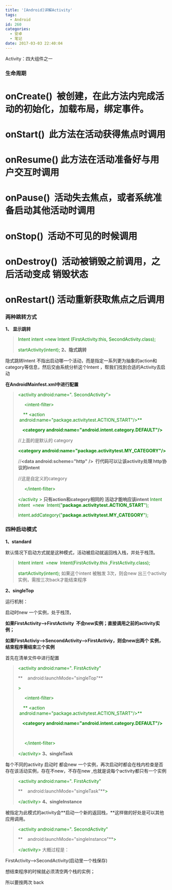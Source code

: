 ```yaml
---
title: '[Android]详解Activity'
tags:
  - Android
id: 260
categories:
  - 安卓
  - 笔记
date: 2017-03-03 22:40:04
---
```


Activity：四大组件之一

### 生命周期

# onCreate()  被创建，在此方法内完成活动的初始化，加载布局，绑定事件。

# onStart()  此方法在活动获得焦点时调用

# onResume() 此方法在活动准备好与用户交互时调用

# onPause()  活动失去焦点，或者系统准备启动其他活动时调用

# onStop()  活动不可见的时候调用

# onDestroy()  活动被销毁之前调用，之后活动变成 销毁状态

# onRestart() 活动重新获取焦点之后调用

### 两种跳转方式

**1、 显示跳转**
> <span style="color: #008000;">Intent intent =new Intent (FirstActivity.this, SecondActivity.class);</span>> 
> 
> <span style="color: #008000;">startActivity(intent);</span>
**2、隐式跳转**

隐式跳转Intent 不指出启动哪一个活动，而是指定一系列更为抽象的action和category等信息，然后交由系统分析这个Intent ，帮我们找到合适的Activity去启动

**在AndroidMainfest.xml中进行配置**
> <span style="color: #008000;">&lt;activity android:name=". SecondActivity"&gt;</span>> 
> 
> <span style="color: #008000;">     &lt;intent-filter&gt;</span>> 
> 
> <span style="color: #008000;">    ** &lt;action  android:name="package.activitytest.ACTION_START"/&gt;**</span>> 
> 
> **<span style="color: #008000;">    &lt;category android:name="android.intent.category.DEFAULT"/&gt;</span>**> 
> 
> //上面的是默认的 category> 
> 
> **<span style="color: #008000;">&lt;category android:name="package.activitytest.MY_CATEGORY"/&gt;</span>**> 
> 
> //**&lt;data android:scheme="http" /&gt;  行代码可以让该activity处理 http协议的intent**> 
> 
> //这是自定义的category> 
> 
> <span style="color: #008000;">     &lt;/intent-filter&gt;</span>> 
> 
> <span style="color: #008000;">&lt;/activity &gt;</span>
**只有action和category相同的 活动才能响应该intent**
> <span style="color: #008000;">Intent intent  =new  Intent("**package.activitytest.ACTION_START**");</span>> 
> 
> <span style="color: #008000;">intent.addCategory("**package.activitytest.MY_CATEGORY**");</span>

### 四种启动模式

**1、standard**

默认情况下启动方式就是这种模式，活动被启动就返回栈入栈，并处于栈顶。
> <span style="color: #008000;">Intent intent  =new  Intent(FirstActivity.this ,FirstActivity.class);</span>> 
> 
> <span style="color: #008000;">startActivity(intent);</span>
如果这个intent 被触发 3次，则会new 出三个activity实例，需按三次back才能结束程序

**2、singleTop**

运行机制：

启动时new 一个实例，处于栈顶，

**如果FirstActivity--&gt;FirstActivity  不会new实例；直接调用之前的activity实例；**

**如果FirstActiviy--&gt;SencondActivity--&gt;FirstActiviy，则会new出两个 实例，结束程序需结束三个实例**

首先在清单文件中进行配置
> <span style="color: #008000;">&lt;activity android:name=". FirstActivity"</span>> 
> 
> **    android:launchMode="singleTop"**> 
> 
> <span style="color: #008000;">&gt;</span>> 
> 
> <span style="color: #008000;">     &lt;intent-filter&gt;</span>> 
> 
> <span style="color: #008000;">    ** &lt;action  android:name="package.activitytest.ACTION_START"/&gt;**</span>> 
> 
> **<span style="color: #008000;">    &lt;category android:name="android.intent.category.DEFAULT"/&gt;</span>**> 
> 
> &nbsp;> 
> 
> <span style="color: #008000;">     &lt;/intent-filter&gt;</span>> 
> 
> <span style="color: #008000;">&lt;/activity&gt;</span>
**3、singleTask**

每个不同的activity 启动时 都会new 一个实例，再次启动时都会在栈内检查是否存在该活动实例，存在不new，不存在new ,也就是说每个activity都只有一个实例
> <span style="color: #008000;">&lt;activity android:name=". FirstActivity"</span>> 
> 
> **    android:launchMode="singleTask"**<span style="color: #008000;">&gt;</span>> 
> 
> <span style="color: #008000;">&lt;/activity&gt;</span>
**4、singleInstance**

被指定为此模式的activity会**启动一个新的返回栈，**这样做的好处是可以其他应用调用。
> <span style="color: #008000;">&lt;activity android:name=". SecondActivity"</span>> 
> 
> **    android:launchMode="singleInstance"**<span style="color: #008000;">&gt;</span>> 
> 
> <span style="color: #008000;">&lt;/activity&gt;</span>
大概过程是：

FirstActivity--&gt;SecondActivity(启动里一个栈保存)

想结束程序的时候就必须清空两个栈的实例；

所以要按两次 back